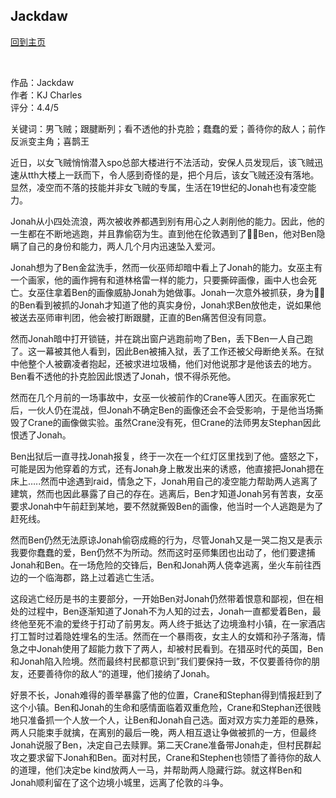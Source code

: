 ## Jackdaw
[回到主页](https://boheme130.github.io/Fiction.git.io/)

<br>

作品：Jackdaw<br>
作者：KJ Charles<br>
评分：4.4/5<br>

关键词：男飞贼；跟腱断列；看不透他的扑克脸；蠢蠢的爱；善待你的敌人；前作反派变主角；喜鹊王

近日，以女飞贼悄悄潜入spo总部大楼进行不法活动，安保人员发现后，该飞贼迅速从tth大楼上一跃而下，令人感到奇怪的是，把个月后，该女飞贼还没有落地。显然，凌空而不落的技能并非女飞贼的专属，生活在19世纪的Jonah也有凌空能力。

Jonah从小四处流浪，两次被收养都遇到别有用心之人剥削他的能力。因此，他的一生都在不断地逃跑，并且靠偷窃为生。直到他在伦敦遇到了👮🏻Ben，他对Ben隐瞒了自己的身份和能力，两人几个月内迅速坠入爱河。

Jonah想为了Ben金盆洗手，然而一伙巫师却暗中看上了Jonah的能力。女巫主有一个画家，他的画作拥有和道林格雷一样的能力，只要撕碎画像，画中人也会死亡。女巫住拿着Ben的画像威胁Jonah为她做事。Jonah一次意外被抓获，身为👮🏻的Ben看到被抓的Jonah才知道了他的真实身份，Jonah求Ben放他走，说如果他被送去巫师审判团，他会被打断跟腱，正直的Ben痛苦但没有同意。

然而Jonah暗中打开锁链，并在跳出窗户逃跑前吻了Ben，丢下Ben一人自己跑了。这一幕被其他人看到，因此Ben被捕入狱，丢了工作还被父母断绝关系。在狱中他整个人被霸凌者抱起，还被求进垃圾桶，他们对他说那才是他该去的地方。Ben看不透他的扑克脸因此恨透了Jonah，恨不得杀死他。

然而在几个月前的一场事故中，女巫一伙被前作的Crane等人团灭。在画家死亡后，一伙人仍在混战，但Jonah不确定Ben的画像还会不会受影响，于是他当场撕毁了Crane的画像做实验。虽然Crane没有死，但Crane的法师男友Stephan因此恨透了Jonah。

Ben出狱后一直寻找Jonah报复，终于一次在一个红灯区里找到了他。盛怒之下，可能是因为他穿着的方式，还有Jonah身上散发出来的诱惑，他直接把Jonah摁在床上…..然而中途遇到raid，情急之下，Jonah用自己的凌空能力帮助两人逃离了建筑，然而也因此暴露了自己的存在。逃离后，Ben才知道Jonah另有苦衷，女巫要求Jonah中午前赶到某地，要不然就撕毁Ben的画像，他当时一个人逃跑是为了赶死线。

然而Ben仍然无法原谅Jonah偷窃成瘾的行为，尽管Jonah又是一哭二抱又是表示我要你蠢蠢的爱，Ben仍然不为所动。然而这时巫师集团也出动了，他们要逮捕Jonah和Ben。在一场危险的交锋后，Ben和Jonah两人侥幸逃离，坐火车前往西边的一个临海郡，路上过着逃亡生活。

这段逃亡经历是书的主要部分，一开始Ben对Jonah仍然带着恨意和鄙视，但在相处的过程中，Ben逐渐知道了Jonah不为人知的过去，Jonah一直都爱着Ben，最终他至死不渝的爱终于打动了前男友。两人终于抵达了边境渔村小镇，在一家酒店打工暂时过着隐姓埋名的生活。然而在一个暴雨夜，女主人的女婿和孙子落海，情急之中Jonah使用了超能力救下了两人，却被村民看到。在猎巫时代的英国，Ben和Jonah陷入险境。然而最终村民都意识到”我们要保持一致，不仅要善待你的朋友，还要善待你的敌人“的道理，他们接纳了Jonah。

好景不长，Jonah难得的善举暴露了他的位置，Crane和Stephan得到情报赶到了这个小镇。Ben和Jonah的生命和感情面临着双重危险，Crane和Stephan还很贱地只准备抓一个人放一个人，让Ben和Jonah自己选。面对双方实力差距的悬殊，两人只能束手就擒，在离别的最后一晚，两人相互退让争做被抓的一方，但最终Jonah说服了Ben，决定自己去赎罪。第二天Crane准备带Jonah走，但村民群起攻之要求留下Jonah和Ben。面对村民，Crane和Stephen也领悟了善待你的敌人的道理，他们决定be kind放两人一马，并帮助两人隐藏行踪。就这样Ben和Jonah顺利留在了这个边境小城里，远离了伦敦的斗争。
